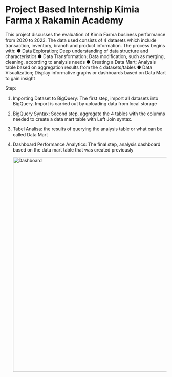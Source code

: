 # Project Based Internship Kimia Farma x Rakamin Academy

This project discusses the evaluation of Kimia Farma business performance from 2020 to 2023. The data used 
consists of 4 datasets which include transaction, inventory, branch and product information. The process begins 
with:
 ● Data Exploration; Deep understanding of data structure and characteristics
 ● Data Transformation; Data modification, such as merging, cleaning,  according to analysis needs
 ● Creating a Data Mart;  Analysis table based on aggregation results from the 4 datasets/tables
 ● Data Visualization; Display informative graphs or dashboards based on Data Mart to gain insight

Step:
1. Importing Dataset to BigQuery:  The first step, import all datasets into BigQuery. Import is carried out by uploading data from local storage
2. BigQuery Syntax:  Second step, aggregate the 4 tables with the columns needed to create a data mart table with Left Join syntax.
3. Tabel Analisa:  the results of querying the analysis table or what can be called Data Mart
4. Dashboard  Performance Analytics: The final step, analysis dashboard based on the data mart table that was created previously

   <img width="669" alt="Dashboard " src="https://github.com/user-attachments/assets/5b235d61-3146-4cbe-9f6e-29dcbac2bc69">


